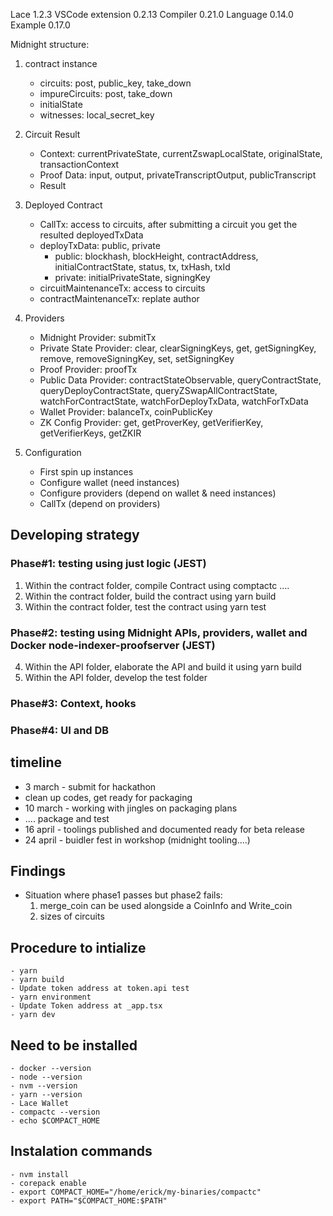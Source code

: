 Lace 1.2.3
VSCode extension 0.2.13
Compiler 0.21.0
Language 0.14.0
Example 0.17.0

Midnight structure:

1. contract instance
    - circuits: post, public_key, take_down
    - impureCircuits: post, take_down
    - initialState
    - witnesses: local_secret_key

2. Circuit Result
    - Context: currentPrivateState, currentZswapLocalState, originalState, transactionContext
    - Proof Data: input, output, privateTranscriptOutput, publicTranscript
    - Result

3. Deployed Contract
    - CallTx: access to circuits, after submitting a circuit you get the resulted deployedTxData
    - deployTxData: public, private
        - public: blockhash, blockHeight, contractAddress, initialContractState, status, tx, txHash, txId
        - private: initialPrivateState, signingKey
    - circuitMaintenanceTx: access to circuits
    - contractMaintenanceTx: replate author

4. Providers
    - Midnight Provider: submitTx
    - Private State Provider: clear, clearSigningKeys, get, getSigningKey, remove, removeSigningKey, set, setSigningKey
    - Proof Provider: proofTx
    - Public Data Provider: contractStateObservable, queryContractState, queryDeployContractState, queryZSwapAllContractState, watchForContractState, watchForDeployTxData, watchForTxData
    - Wallet Provider: balanceTx, coinPublicKey
    - ZK Config Provider: get, getProverKey, getVerifierKey, getVerifierKeys, getZKIR

5. Configuration
    - First spin up instances
    - Configure wallet (need instances)
    - Configure providers (depend on wallet & need instances)
    - CallTx (depend on providers)

## Developing strategy
### Phase#1: testing using just logic (JEST)
1. Within the contract folder, compile Contract using comptactc ....
2. Within the contract folder, build the contract using yarn build
3. Within the contract folder, test the contract using yarn test

### Phase#2: testing using Midnight APIs, providers, wallet and Docker node-indexer-proofserver (JEST)
4. Within the API folder, elaborate the API and build it using yarn build
5. Within the API folder, develop the test folder 

### Phase#3: Context, hooks

### Phase#4: UI and DB

## timeline

- 3 march - submit for hackathon
- clean up codes, get ready for packaging
- 10 march - working with jingles on packaging plans
- .... package and test
- 16 april - toolings published and documented ready for beta release
- 24 april - buidler fest in workshop (midnight tooling....)

## Findings

- Situation where phase1 passes but phase2 fails:
    1. merge_coin can be used alongside a CoinInfo and Write_coin
    2. sizes of circuits

## Procedure to intialize
    - yarn
    - yarn build
    - Update token address at token.api test
    - yarn environment
    - Update Token address at _app.tsx
    - yarn dev

## Need to be installed
    - docker --version
    - node --version
    - nvm --version
    - yarn --version 
    - Lace Wallet
    - compactc --version
    - echo $COMPACT_HOME

## Instalation commands
    - nvm install
    - corepack enable
    - export COMPACT_HOME="/home/erick/my-binaries/compactc"
    - export PATH="$COMPACT_HOME:$PATH"
